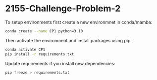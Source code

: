 # 2155-Challenge-Problem-2

To setup environments first create a new environmnet in conda/mamba:

```bash
conda create --name CP1 python=3.10
```

Then activate the environment and install packages using pip:

```bash
conda activate CP1
pip install -r requirements.txt
```

Update requirements if you install new dependencies:

```bash
pip freeze > requirements.txt
```
    